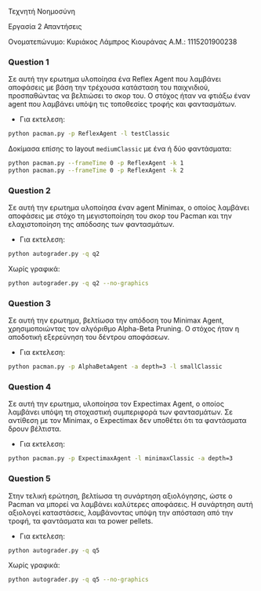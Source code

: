 Τεχνητή Νοημοσύνη

Εργασία 2 Απαντήσεις

Ονοματεπώνυμο: Κυριάκος Λάμπρος Κιουράνας
Α.Μ.: 1115201900238

### Question 1

Σε αυτή την ερωτημα υλοποίησα ένα Reflex Agent που λαμβάνει αποφάσεις με βάση την τρέχουσα κατάσταση του παιχνιδιού, προσπαθώντας να βελτιώσει το σκορ του. Ο στόχος ήταν να φτιάξω έναν agent που λαμβάνει υπόψη τις τοποθεσίες τροφής και φαντασμάτων.

- Για εκτελεση:
  
```bash
python pacman.py -p ReflexAgent -l testClassic
```

Δοκίμασα επίσης το layout `mediumClassic` με ένα ή δύο φαντάσματα:

```bash
python pacman.py --frameTime 0 -p ReflexAgent -k 1
python pacman.py --frameTime 0 -p ReflexAgent -k 2
```

### Question 2

Σε αυτή την ερωτημα υλοποίησα έναν agent Minimax, ο οποίος λαμβάνει αποφάσεις με στόχο τη μεγιστοποίηση του σκορ του Pacman και την ελαχιστοποίηση της απόδοσης των φαντασμάτων.

- Για εκτελεση:

```bash
python autograder.py -q q2
```

Χωρίς γραφικά:

```bash
python autograder.py -q q2 --no-graphics
```

### Question 3

Σε αυτή την ερωτημα, βελτίωσα την απόδοση του Minimax Agent, χρησιμοποιώντας τον αλγόριθμο Alpha-Beta Pruning. Ο στόχος ήταν η αποδοτική εξερεύνηση του δέντρου αποφάσεων.

- Για εκτελεση:

```bash
python pacman.py -p AlphaBetaAgent -a depth=3 -l smallClassic
```

### Question 4

Σε αυτή την ερωτημα, υλοποίησα τον Expectimax Agent, ο οποίος λαμβάνει υπόψη τη στοχαστική συμπεριφορά των φαντασμάτων. Σε αντίθεση με τον Minimax, ο Expectimax δεν υποθέτει ότι τα φαντάσματα δρουν βέλτιστα.

- Για εκτελεση:

```bash
python pacman.py -p ExpectimaxAgent -l minimaxClassic -a depth=3
```

### Question 5

Στην τελική ερώτηση, βελτίωσα τη συνάρτηση αξιολόγησης, ώστε ο Pacman να μπορεί να λαμβάνει καλύτερες αποφάσεις. Η συνάρτηση αυτή αξιολογεί καταστάσεις, λαμβάνοντας υπόψη την απόσταση από την τροφή, τα φαντάσματα και τα power pellets.

- Για εκτελεση:

```bash
python autograder.py -q q5
```

Χωρίς γραφικά:

```bash
python autograder.py -q q5 --no-graphics
```
